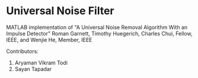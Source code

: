 # Universal Noise Filter
MATLAB implementation of "A Universal Noise Removal Algorithm With an Impulse Detector" Roman Garnett, Timothy Huegerich, Charles Chui, Fellow, IEEE, and Wenjie He, Member, IEEE

Contributors:
1. Aryaman Vikram Todi
2. Sayan Tapadar
